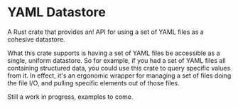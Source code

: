 # YAML Datastore

A Rust crate that provides an! API for using a set of YAML files as a cohesive datastore.

What this crate supports is having a set of YAML files be accessible as a single, uniform datastore.
So for example, if you had a set of YAML files all containing structured data, you could use this crate
to query specific values from it. In effect, it's an ergonomic wrapper for managing a set of files
doing the file I/O, and pulling specific elements out of those files.

Still a work in progress, examples to come.
